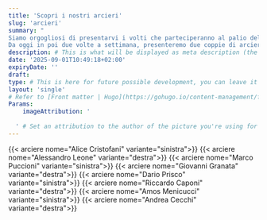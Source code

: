 ```yaml
---
title: 'Scopri i nostri arcieri'
slug: 'arcieri'
summary: "
Siamo orgogliosi di presentarvi i volti che parteciperanno al palio della nostra rievocazione storica. 
Da oggi in poi due volte a settimana, presenteremo due coppie di arcieri partecipanti, per conoscerli meglio e scoprire la storia delle contrade di appartenenza. " # This is what will be displayed as summary for the post (the theme will automatically generate one from the content you write in the post if left empty)
description: # This is what will be displayed as meta description (the theme will automatically grab it from summary if left empty)
date: '2025-09-01T10:49:18+02:00'
expiryDate: ''
draft:
type: # This is here for future possible development, you can leave it blank
layout: 'single'
# Refer to [Front matter | Hugo](https://gohugo.io/content-management/front-matter/)
Params: 
    imageAttribution: '
  
  ' # Set an attribution to the author of the picture you're using for the post # Set an attribution to the author of the picture you're using for the post
---
```


{{< arciere nome="Alice Cristofani" variante="sinistra">}}
{{< arciere nome="Alessandro Leone" variante="destra">}}
{{< arciere nome="Marco Puccioni" variante="sinistra">}}
{{< arciere nome="Giovanni Granata" variante="destra">}}
{{< arciere nome="Dario Prisco" variante="sinistra">}}
{{< arciere nome="Riccardo Caponi" variante="destra">}}
{{< arciere nome="Amos Menicucci" variante="sinistra">}}
{{< arciere nome="Andrea Cecchi" variante="destra">}}
